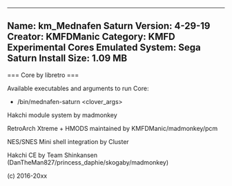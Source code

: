 -----------------------
Name: km_Mednafen Saturn
Version: 4-29-19
Creator: KMFDManic
Category: KMFD Experimental Cores
Emulated System: Sega Saturn
Install Size: 1.09 MB
-----------------------
=== Core by libretro ===

Available executables and arguments to run Core:
- /bin/mednafen-saturn <rom> <clover_args>

Hakchi module system by madmonkey

RetroArch Xtreme + HMODS maintained by KMFDManic/madmonkey/pcm

NES/SNES Mini shell integration by Cluster

Hakchi CE by Team Shinkansen (DanTheMan827/princess_daphie/skogaby/madmonkey)

(c) 2016-20xx
